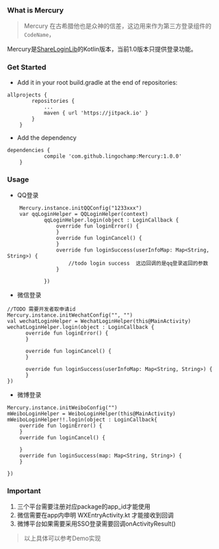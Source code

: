 ### What is Mercury

> Mercury 在古希腊他也是众神的信差，这边用来作为第三方登录组件的 `CodeName`，

Mercury是[ShareLoginLib](https://github.com/lingochamp/ShareLoginLib)的Kotlin版本，当前1.0版本只提供登录功能。


### Get Started

* Add it in your root build.gradle at the end of repositories:

```
allprojects {
 		repositories {
 			...
 			maven { url 'https://jitpack.io' }
 		}
 	}
```

* Add the dependency

```
dependencies {
  	        compile 'com.github.lingochamp:Mercury:1.0.0'
  	}
```



### Usage

* QQ登录

```
	Mercury.instance.initQQConfig("1233xxx")
	var qqLoginHelper = QQLoginHelper(context)
            qqLoginHelper.login(object : LoginCallback {
                override fun loginError() {
                }
                override fun loginCancel() {
                }
                override fun loginSuccess(userInfoMap: Map<String, String>) {
                    //todo login success  这边回调的是qq登录返回的参数
                }

            })
```

* 微信登录

```
//TODO 需要开发者取申请id
Mercury.instance.initWechatConfig("", "")
val wechatLoginHelper = WechatLoginHelper(this@MainActivity)
wechatLoginHelper.login(object : LoginCallback {
      override fun loginError() {
      }

      override fun loginCancel() {
      }

      override fun loginSuccess(userInfoMap: Map<String, String>) {
      }
})

```

* 微博登录

```
Mercury.instance.initWeiboConfig("")
mWeiboLoginHelper = WeiboLoginHelper(this@MainActivity)
mWeiboLoginHelper!!.login(object : LoginCallback{
    override fun loginError() {
    }
    override fun loginCancel() {

    }
    override fun loginSuccess(map: Map<String, String>) {
    }

})

```

### Important

1. 三个平台需要注册对应package的app_id才能使用
2. 微信需要在app内申明 WXEntryActivity.kt 才能接收到回调
3. 微博平台如果需要采用SSO登录需要回调onActivityResult()

> 以上具体可以参考Demo实现






